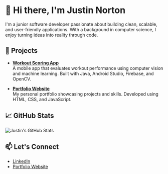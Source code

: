 # 👋 Hi there, I'm Justin Norton

I'm a junior software developer passionate about building clean, scalable, and user-friendly applications. With a background in computer science, I enjoy turning ideas into reality through code.



## 🚀 Projects

- **[Workout Scoring App](https://github.com/justin-norton23/workout-scoring-app)**  
  A mobile app that evaluates workout performance using computer vision and machine learning. Built with Java, Android Studio, Firebase, and OpenCV.

- **[Portfolio Website](https://github.com/justin-norton23/portfolio-website)**  
  My personal portfolio showcasing projects and skills. Developed using HTML, CSS, and JavaScript.

## 📈 GitHub Stats

![Justin's GitHub Stats](https://github-readme-stats.vercel.app/api?username=justinn9&show_icons=true&theme=default)

## 📫 Let's Connect

- [LinkedIn](https://www.linkedin.com/in/justin-norton23)
- [Portfolio Website](https://justin-norton23.github.io/portfolio-website/)

